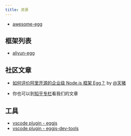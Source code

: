 ```yaml
---
title: 资源
---
```


- [awesome-egg](https://github.com/eggjs/awesome-egg)

## 框架列表

- [aliyun-egg](https://github.com/eggjs/aliyun-egg)

## 社区文章

- [如何评价阿里开源的企业级 Node.js 框架 Egg？](https://www.zhihu.com/question/50526101/answer/144952130)
  by [@天猪](https://github.com/atian25)

- 你也可以到[知乎专栏](https://zhuanlan.zhihu.com/eggjs)看我们的文章

## 工具

- [vscode plugin - eggjs](https://marketplace.visualstudio.com/items?itemName=atian25.eggjs)
- [vscode plugin - eggjs-dev-tools](https://marketplace.visualstudio.com/items?itemName=yuzukwok.eggjs-dev-tools)
